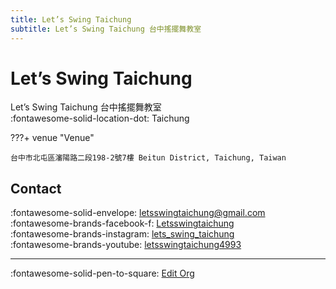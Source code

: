 ```yaml
---
title: Let’s Swing Taichung
subtitle: Let’s Swing Taichung 台中搖擺舞教室
---
```


# Let’s Swing Taichung

Let’s Swing Taichung 台中搖擺舞教室  
:fontawesome-solid-location-dot: Taichung  


???+ venue "Venue"

    台中市北屯區瀋陽路二段198-2號7樓 Beitun District, Taichung, Taiwan  

## Contact

:fontawesome-solid-envelope: <letsswingtaichung@gmail.com>  
:fontawesome-brands-facebook-f: [Letsswingtaichung](https://www.facebook.com/Letsswingtaichung)  
:fontawesome-brands-instagram: [lets_swing_taichung](http://instagram.com/lets_swing_taichung)  
:fontawesome-brands-youtube: [letsswingtaichung4993](https://youtube.com/letsswingtaichung4993)  

---

:fontawesome-solid-pen-to-square: [Edit Org](https://github.com/swingdance/orgs/issues/new?assignees=&labels=update+org&projects=&template=03-update_entity.yml&title=Update%20Org%3A%20zh_TW%20%E2%80%A2%20Let%E2%80%99s%20Swing%20Taichung&region=zh_TW&id=lets-swing-taichung&name=Let%E2%80%99s%20Swing%20Taichung)
